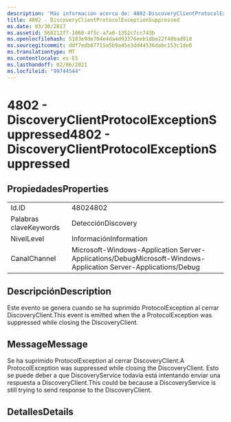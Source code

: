 ```yaml
---
description: 'Más información acerca de: 4802-DiscoveryClientProtocolExceptionSuppressed'
title: 4802 - DiscoveryClientProtocolExceptionSuppressed
ms.date: 03/30/2017
ms.assetid: 568212f7-1060-4f5c-a7a0-1352c7cc743b
ms.openlocfilehash: 5183e9de704e4da4d93376eeb1dbe22f48bad918
ms.sourcegitcommit: ddf7edb67715a5b9a45e3dd44536dabc153c1de0
ms.translationtype: MT
ms.contentlocale: es-ES
ms.lasthandoff: 02/06/2021
ms.locfileid: "99744544"
---
```

# <a name="4802---discoveryclientprotocolexceptionsuppressed"></a><span data-ttu-id="2fdf5-103">4802 - DiscoveryClientProtocolExceptionSuppressed</span><span class="sxs-lookup"><span data-stu-id="2fdf5-103">4802 - DiscoveryClientProtocolExceptionSuppressed</span></span>

## <a name="properties"></a><span data-ttu-id="2fdf5-104">Propiedades</span><span class="sxs-lookup"><span data-stu-id="2fdf5-104">Properties</span></span>  
  
|||  
|-|-|  
|<span data-ttu-id="2fdf5-105">Id.</span><span class="sxs-lookup"><span data-stu-id="2fdf5-105">ID</span></span>|<span data-ttu-id="2fdf5-106">4802</span><span class="sxs-lookup"><span data-stu-id="2fdf5-106">4802</span></span>|  
|<span data-ttu-id="2fdf5-107">Palabras clave</span><span class="sxs-lookup"><span data-stu-id="2fdf5-107">Keywords</span></span>|<span data-ttu-id="2fdf5-108">Detección</span><span class="sxs-lookup"><span data-stu-id="2fdf5-108">Discovery</span></span>|  
|<span data-ttu-id="2fdf5-109">Nivel</span><span class="sxs-lookup"><span data-stu-id="2fdf5-109">Level</span></span>|<span data-ttu-id="2fdf5-110">Información</span><span class="sxs-lookup"><span data-stu-id="2fdf5-110">Information</span></span>|  
|<span data-ttu-id="2fdf5-111">Canal</span><span class="sxs-lookup"><span data-stu-id="2fdf5-111">Channel</span></span>|<span data-ttu-id="2fdf5-112">Microsoft-Windows-Application Server-Applications/Debug</span><span class="sxs-lookup"><span data-stu-id="2fdf5-112">Microsoft-Windows-Application Server-Applications/Debug</span></span>|  
  
## <a name="description"></a><span data-ttu-id="2fdf5-113">Descripción</span><span class="sxs-lookup"><span data-stu-id="2fdf5-113">Description</span></span>  

 <span data-ttu-id="2fdf5-114">Este evento se genera cuando se ha suprimido ProtocolException al cerrar DiscoveryClient.</span><span class="sxs-lookup"><span data-stu-id="2fdf5-114">This event is emitted when the a ProtocolException was suppressed while closing the DiscoveryClient.</span></span>  
  
## <a name="message"></a><span data-ttu-id="2fdf5-115">Message</span><span class="sxs-lookup"><span data-stu-id="2fdf5-115">Message</span></span>  

 <span data-ttu-id="2fdf5-116">Se ha suprimido ProtocolException al cerrar DiscoveryClient.</span><span class="sxs-lookup"><span data-stu-id="2fdf5-116">A ProtocolException was suppressed while closing the DiscoveryClient.</span></span> <span data-ttu-id="2fdf5-117">Esto se puede deber a que DiscoveryService todavía está intentando enviar una respuesta a DiscoveryClient.</span><span class="sxs-lookup"><span data-stu-id="2fdf5-117">This could be because a DiscoveryService is still trying to send response to the DiscoveryClient.</span></span>  
  
## <a name="details"></a><span data-ttu-id="2fdf5-118">Detalles</span><span class="sxs-lookup"><span data-stu-id="2fdf5-118">Details</span></span>
